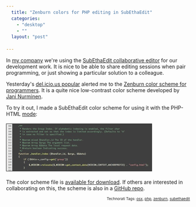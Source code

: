 ```yaml
---
  title: "Zenburn colors for PHP editing in SubEthaEdit"
  categories: 
    - "desktop"
    - ""
  layout: "post"

---
```

<p>
In <a href="http://nemein.com/en/">my company</a> we're using the <a href="http://www.codingmonkeys.de/subethaedit/">SubEthaEdit collaborative editor</a> for our development work. It is nice to be able to share editing sessions when pair programming, or just showing a particular solution to a colleague.
</p><p>
Yesterday's <a href="http://del.icio.us/popular/">del.icio.us popular</a> alerted me to the <a href="http://en.wikipedia.org/wiki/Zenburn">Zenburn color scheme for programmers</a>. It is a quite nice low-contrast color scheme developed by <a href="http://slinky.imukuppi.org/2006/10/31/just-some-alien-fruit-salad-to-keep-you-in-the-zone/">Jani Nurminen</a>.
</p><p>
To try it out, I made a SubEthaEdit color scheme for using it with the PHP-HTML <a href="http://www.codingmonkeys.de/subethaedit/modes.html">mode</a>:
</p><p>
<a href="/files/zenburn-subethaedit-php.png"><img src="/files/zenburn-subethaedit-php-tm.jpg" height="129" width="398" border="1" hspace="0" vspace="4" alt="Zenburn in SubEthaEdit's PHP mode" title="Zenburn in SubEthaEdit's PHP mode" /></a>
</p><p>
The color scheme file is <a href="http://www.nehmer.net/~bergie/ZenBurn-PHP-HTML.seestyle">available for download</a>. If others are interested in collaborating on this, the scheme is also in a <a href="http://github.com/bergie/subethaedit-zenburn/tree/master">GitHub repo</a>.
</p>
<p style="text-align:right;font-size:10px;">Technorati Tags: <a href="http://www.technorati.com/tag/osx">osx</a>, <a href="http://www.technorati.com/tag/php">php</a>, <a href="http://www.technorati.com/tag/zenburn">zenburn</a>, <a href="http://www.technorati.com/tag/subethaedit">subethaedit</a></p>